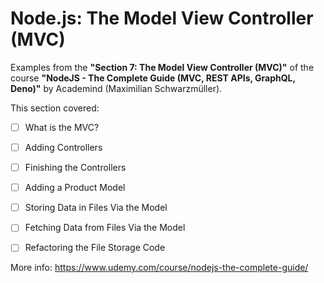 # Node.js: The Model View Controller (MVC)

Examples from the **"Section 7: The Model View Controller (MVC)"** of the course **"NodeJS - The Complete Guide (MVC, REST APIs, GraphQL, Deno)"** by Academind (Maximilian Schwarzmüller).

This section covered:

- [ ] What is the MVC?
- [ ] Adding Controllers
- [ ] Finishing the Controllers
- [ ] Adding a Product Model
- [ ] Storing Data in Files Via the Model
- [ ] Fetching Data from Files Via the Model
- [ ] Refactoring the File Storage Code


More info: https://www.udemy.com/course/nodejs-the-complete-guide/
